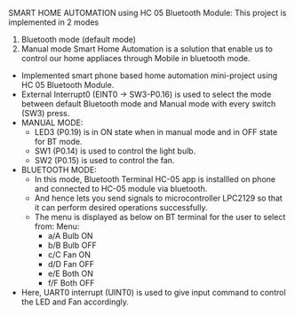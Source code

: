 SMART HOME AUTOMATION using HC 05 Bluetooth Module:
This project is implemented in 2 modes
1. Bluetooth mode (default mode)
2. Manual mode
Smart Home Automation is a solution that enable us to control our home appliaces through Mobile in bluetooth mode.
  - Implemented smart phone based home automation mini-project using HC 05 Bluetooth Module.
  - External Interrupt0 (EINT0 -> SW3-P0.16) is used to select the mode between default Bluetooth mode and Manual mode with every switch (SW3) press.
  - MANUAL MODE:
    - LED3 (P0.19) is in ON state when in manual mode and in OFF state for BT mode.
    - SW1 (P0.14) is used to control the light bulb.
    - SW2 (P0.15) is used to control the fan.
  - BLUETOOTH MODE:
    - In this mode, Bluetooth Terminal HC-05 app is installled on phone and connected to HC-05 module via bluetooth.
    - And hence lets you send signals to microcontroller LPC2129 so that it can perform desired operations successfully.
    - The menu is displayed as below on BT terminal for the user to select from:
      Menu\:
      - a/A Bulb ON
      - b/B Bulb OFF
      - c/C Fan ON
      - d/D Fan OFF
      - e/E Both ON
      - f/F Both OFF
  - Here, UART0 interrupt (UINT0) is used to give input command to control the LED and Fan accordingly.
   
